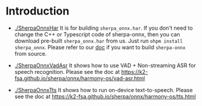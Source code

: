 # Introduction

- [./SherpaOnnxHar](./SherpaOnnxHar) It is for building `sherpa_onnx.har`.
  If you don't need to change the C++ or Typescript code of sherpa-onnx, then
  you can download pre-built `sherpa_onnx.har` from us. Just run `ohpm install sherpa_onnx`.
  Please refer to our [doc](https://k2-fsa.github.io/sherpa/onnx/harmony-os/how-to-build-har.html)
  if you want to build `sherpa-onnx` from source.

- [./SherpaOnnxVadAsr](./SherpaOnnxVadAsr) It shows how to use
  VAD + Non-streaming ASR for speech recognition.
  Please see the doc at <https://k2-fsa.github.io/sherpa/onnx/harmony-os/vad-asr.html>

- [./SherpaOnnxTts](./SherpaOnnxTts) It shows how to run on-device text-to-speech.
  Please see the doc at <https://k2-fsa.github.io/sherpa/onnx/harmony-os/tts.html>
